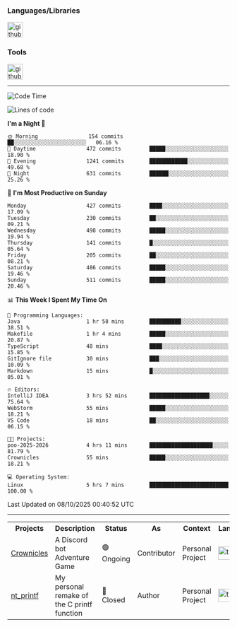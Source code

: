 <div>
    <h3>Languages/Libraries</h3>
    <img alt="github-chart" src="https://skillicons.dev/icons?i=c,py,js,ts,discordjs,html,css,md" height="35px">
</div>
<div>
    <h3>Tools</h3>
    <img alt="github-chart" src="https://skillicons.dev/icons?i=discord,git,github,gitlab,vim,vscode,webstorm,pycharm,ubuntu,pnpm,nodejs,docker" height="35px">
</div>

---
<!--START_SECTION:waka-->
![Code Time](http://img.shields.io/badge/Code%20Time-340%20hrs%2023%20mins-blue)

![Lines of code](https://img.shields.io/badge/From%20Hello%20World%20I%27ve%20Written-125.0%20thousand%20lines%20of%20code-blue)

**I'm a Night 🦉** 

```text
🌞 Morning                154 commits         ██░░░░░░░░░░░░░░░░░░░░░░░   06.16 % 
🌆 Daytime                472 commits         █████░░░░░░░░░░░░░░░░░░░░   18.90 % 
🌃 Evening                1241 commits        ████████████░░░░░░░░░░░░░   49.68 % 
🌙 Night                  631 commits         ██████░░░░░░░░░░░░░░░░░░░   25.26 % 
```
📅 **I'm Most Productive on Sunday** 

```text
Monday                   427 commits         ████░░░░░░░░░░░░░░░░░░░░░   17.09 % 
Tuesday                  230 commits         ██░░░░░░░░░░░░░░░░░░░░░░░   09.21 % 
Wednesday                498 commits         █████░░░░░░░░░░░░░░░░░░░░   19.94 % 
Thursday                 141 commits         █░░░░░░░░░░░░░░░░░░░░░░░░   05.64 % 
Friday                   205 commits         ██░░░░░░░░░░░░░░░░░░░░░░░   08.21 % 
Saturday                 486 commits         █████░░░░░░░░░░░░░░░░░░░░   19.46 % 
Sunday                   511 commits         █████░░░░░░░░░░░░░░░░░░░░   20.46 % 
```


📊 **This Week I Spent My Time On** 

```text
💬 Programming Languages: 
Java                     1 hr 58 mins        ██████████░░░░░░░░░░░░░░░   38.51 % 
Makefile                 1 hr 4 mins         █████░░░░░░░░░░░░░░░░░░░░   20.87 % 
TypeScript               48 mins             ████░░░░░░░░░░░░░░░░░░░░░   15.85 % 
GitIgnore file           30 mins             ███░░░░░░░░░░░░░░░░░░░░░░   10.09 % 
Markdown                 15 mins             █░░░░░░░░░░░░░░░░░░░░░░░░   05.01 % 

🔥 Editors: 
IntelliJ IDEA            3 hrs 52 mins       ███████████████████░░░░░░   75.64 % 
WebStorm                 55 mins             █████░░░░░░░░░░░░░░░░░░░░   18.21 % 
VS Code                  18 mins             ██░░░░░░░░░░░░░░░░░░░░░░░   06.15 % 

🐱‍💻 Projects: 
poo-2025-2026            4 hrs 11 mins       ████████████████████░░░░░   81.79 % 
Crownicles               55 mins             █████░░░░░░░░░░░░░░░░░░░░   18.21 % 

💻 Operating System: 
Linux                    5 hrs 7 mins        █████████████████████████   100.00 % 
```


 Last Updated on 08/10/2025 00:40:52 UTC
<!--END_SECTION:waka-->

---
<table>
    <tr>
        <th>Projects</th>
        <th>Description</th>
        <th>Status</th>
        <th>As</th>
        <th>Context</th>
        <th>Language</th>
    </tr>
    <tr>
        <td>
            <a href="https://github.com/Crownicles/Crownicles">Crownicles</a>
        </td>
        <td>
            A Discord bot Adventure Game
        </td>
        <td>
            🟢 Ongoing
        </td>
        <td>
            Contributor
        </td>
        <td>
            Personal Project
        </td>
        <td>
            <img alt="ts icon" src="https://skillicons.dev/icons?i=ts" height="30px">
        </td>
    </tr>
        <td>
            <a href="https://github.com/Ntalcme/nt_printf">nt_printf</a>
        </td>
        <td>
             My personal remake of the C printf function 
        </td>
        <td>
            🔴 Closed
        </td>
        <td>
            Author
        </td>
        <td>
            Personal Project
        </td>
        <td>
            <img alt="ts icon" src="https://skillicons.dev/icons?i=c" height="30px">
        </td>
    </tr>
</table>
